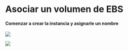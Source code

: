 # Asociar un volumen de EBS

#### Comenzar a crear la instancia y asignarle un nombre

<p aling = "center">
  <img src = "https://github.com/MeliQB/Comunicacion_datos_R_Melissa_Quispe/blob/cf86908cf0a8a1dbe7d662cb80b78fc2f753c134/Im%C3%A1genes/Captura%20de%20pantalla%202024-05-29%20165611.png">
</p>

<p aling = "center">
  <img src = "https://github.com/MeliQB/Comunicacion_datos_R_Melissa_Quispe/blob/ddf3b15329e54b8ee82397efb5f536cdf3b13932/Im%C3%A1genes/Captura%20de%20pantalla%202024-05-29%20171356.png">
</p>
